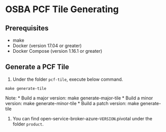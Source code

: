 # OSBA PCF Tile Generating

## Prerequisites

* make
* Docker (version 17.04 or greater)
* Docker Compose (version 1.16.1 or greater)

## Generate a PCF Tile

1. Under the folder `pcf-tile`, execute below command.

  ```
  make generate-tile
  ```

  Note:
    * Build a major version: make generate-major-tile
    * Build a minor version: make generate-minor-tile
    * Build a patch version: make generate-tile

1. You can find open-service-broker-azure-`VERSION`.pivotal under the folder `product`.

